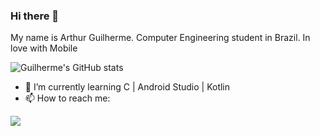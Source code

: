 ### Hi there 👋

<!--
**guilhermerauj0/guilhermerauj0** is a ✨ _special_ ✨ repository because its `README.md` (this file) appears on your GitHub profile.

Here are some ideas to get you started:

-->
My name is Arthur Guilherme. Computer Engineering student in Brazil.  In love with Mobile

![Guilherme's GitHub stats](https://github-readme-stats.vercel.app/api?username=guilhermerauj0&show_icons=true&theme=radical)

- 🌱 I’m currently learning C | Android Studio | Kotlin
- 📫 How to reach me:
<img src="{https://img.shields.io/badge/LinkedIn-0077B5?style=for-the-badge&logo=linkedin&logoColor=white}" />
